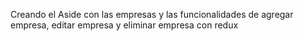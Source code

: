 Creando el Aside con las empresas y las funcionalidades de agregar empresa, editar empresa y eliminar empresa con redux

